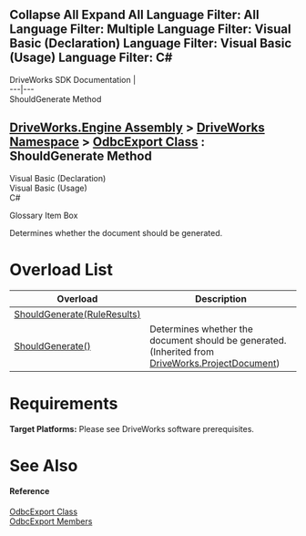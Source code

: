        

 Collapse All Expand All  Language Filter: All  Language Filter: Multiple  Language Filter: Visual Basic (Declaration) Language Filter: Visual Basic (Usage) Language Filter: C#  
---  
DriveWorks SDK Documentation  |   
---|---  
ShouldGenerate Method   
  
[DriveWorks.Engine Assembly](topic2156.md) > [DriveWorks Namespace](topic2159.md) > [OdbcExport Class](topic3763.md) : ShouldGenerate Method  
---  
  
Visual Basic (Declaration)    
Visual Basic (Usage)    
C# 

Glossary Item Box

Determines whether the document should be generated. 

# Overload List

Overload| Description  
---|---  
[ShouldGenerate(RuleResults)](topic3780.md)|   
[ShouldGenerate()](topic4384.md)| Determines whether the document should be generated. (Inherited from [DriveWorks.ProjectDocument](topic4356.md))  
  
# Requirements

**Target Platforms:** Please see DriveWorks software prerequisites.

# See Also

#### Reference

[OdbcExport Class](topic3763.md)   
[OdbcExport Members](topic3764.md)


